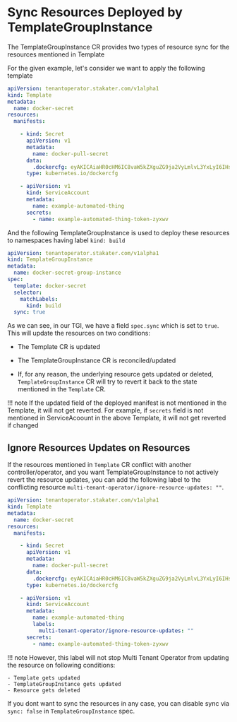 # Sync Resources Deployed by TemplateGroupInstance

The TemplateGroupInstance CR provides two types of resource sync for the resources mentioned in Template

For the given example, let's consider we want to apply the following template

```yaml
apiVersion: tenantoperator.stakater.com/v1alpha1
kind: Template
metadata:
  name: docker-secret
resources:
  manifests:

    - kind: Secret
      apiVersion: v1
      metadata:
        name: docker-pull-secret
      data:
        .dockercfg: eyAKICAiaHR0cHM6IC8vaW5kZXguZG9ja2VyLmlvL3YxLyI6IHsgImF1dGgiOiAiYzNSaGEyRjBaWEk2VjI5M1YyaGhkRUZIY21WaGRGQmhjM04zYjNKayJ9Cn0K
      type: kubernetes.io/dockercfg

    - apiVersion: v1
      kind: ServiceAccount
      metadata:
        name: example-automated-thing
      secrets:
        - name: example-automated-thing-token-zyxwv
```

And the following TemplateGroupInstance is used to deploy these resources to namespaces having label `kind: build`

```yaml
apiVersion: tenantoperator.stakater.com/v1alpha1
kind: TemplateGroupInstance
metadata:
  name: docker-secret-group-instance
spec:
  template: docker-secret
  selector:
    matchLabels:
      kind: build
  sync: true
```

As we can see, in our TGI, we have a field `spec.sync` which is set to `true`. This will update the resources on two conditions:

- The Template CR is updated
- The TemplateGroupInstance CR is reconciled/updated

- If, for any reason, the underlying resource gets updated or deleted, `TemplateGroupInstance` CR will try to revert it back to the state mentioned in the `Template` CR.

!!! note
    If the updated field of the deployed manifest is not mentioned in the Template, it will not get reverted. 
    For example, if `secrets` field is not mentioned in ServiceAcoount in the above Template, it will not get reverted if changed

## Ignore Resources Updates on Resources

If the resources mentioned in `Template` CR conflict with another controller/operator, and you want TemplateGroupInstance to not actively revert the resource updates, you can add the following label to the conflicting resource `multi-tenant-operator/ignore-resource-updates: ""`.

```yaml
apiVersion: tenantoperator.stakater.com/v1alpha1
kind: Template
metadata:
  name: docker-secret
resources:
  manifests:

    - kind: Secret
      apiVersion: v1
      metadata:
        name: docker-pull-secret
      data:
        .dockercfg: eyAKICAiaHR0cHM6IC8vaW5kZXguZG9ja2VyLmlvL3YxLyI6IHsgImF1dGgiOiAiYzNSaGEyRjBaWEk2VjI5M1YyaGhkRUZIY21WaGRGQmhjM04zYjNKayJ9Cn0K
      type: kubernetes.io/dockercfg

    - apiVersion: v1
      kind: ServiceAccount
      metadata:
        name: example-automated-thing
        labels:
          multi-tenant-operator/ignore-resource-updates: ""
      secrets:
        - name: example-automated-thing-token-zyxwv
```

!!! note
    However, this label will not stop Multi Tenant Operator from updating the resource on following conditions:

    - Template gets updated
    - TemplateGroupInstance gets updated
    - Resource gets deleted

If you dont want to sync the resources in any case, you can disable sync via `sync: false` in `TemplateGroupInstance` spec.